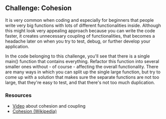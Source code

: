 ## Challenge: Cohesion
It is very common when coding and especially for beginners that people write very big functions with lots of different functionalities inside. Although this might look very appealing approach because you can write the code faster, it creates unnecessary coupling of functionalities, that becomes a headache later on when you try to test, debug, or further develop your application.

In the code belonging to this challenge, you'll see that there is a single main() function that contains everything. Refactor this function into several smaller ones without - of course - affecting the overall functionality. There are many ways in which you can split up the single large function, but try to come up with a solution that makes sure the separate functions are not too large, that they're easy to test, and that there's not too much duplication.

### Resources
* [Video](https://youtu.be/eiDyK_ofPPM) about cohesion and coupling
* [Cohesion (Wikipedia)](https://en.wikipedia.org/wiki/Cohesion_(computer_science))